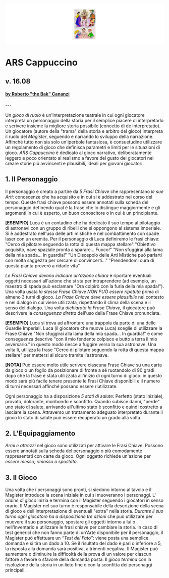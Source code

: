 ![ARS Cappuccino](https://github.com/ilbak/ars/blob/main/asset/Cq6miVk.png)
# ARS Cappuccino
## v. 16.08
<h4><a href='https://www.ilbak.it'>by Roberto "the Bak" Cananzi</a></h4>
---

Un *gioco di ruolo* è un'interpretazione teatrale in cui ogni giocatore interpreta un personaggio della storia per il semplice piacere di interpretarlo e scrivere insieme la migliore storia possibile (concetto di de interpretatio).
Un giocatore (autore della "trama" della storia e arbitro del gioco) interpreta il ruolo del *Magister*, seguendo e narrando lo sviluppo della narrazione. Affinché tutto non sia solo un'iperbole fantasiosa, è consuetudine utilizzare un regolamento di gioco che definisca parametri e limiti per le situazioni di gioco.
*ARS Cappuccino* è dedicato al gioco narrativo, deliberatamente leggero e poco orientato al realismo a favore del gusto dei giocatori nel creare storie più avvincenti e plausibili, ideali per giovani giocatori.

## 1. Il Personaggio
Il personaggio è creato a partire da *5 Frasi Chiave* che rappresentano *le sue Arti*: conoscenze che ha acquisito e in cui si è addestrato nel corso del tempo.
Queste frasi chiave possono essere annotati sulla scheda del personaggio definendo qual è la frase che lo distingue maggiormente e gli argomenti in cui è esperto, un buon conoscitore o in cui è un principiante.

**[ESEMPIO]** Luca è un contadino che ha dedicato il suo tempo al pilotaggio di astronavi con un gruppo di ribelli che si oppongono al sistema imperiale. Si è addestrato nell'uso delle arti mistiche e nel combattimento con spade laser con un eremita.
Per il personaggio di Luca definiremo le frasi chiave:
"Cerco di pilotare seguendo la rotta di questa mappa stellare"
"Obiettivo acquisito, nave spaziale pronta a sparare... Fuoco!"
"Non sfuggirai alla lama della mia spada... In guardia!"
"Un Discepolo delle Arti Mistiche può parlarti con molta saggezza per cercare di convincerti..."
"Prendendomi cura di questa pianta proverò a ridarle vita"

*Le Frasi Chiave devono indicare un'azione chiara* e riportare eventuali oggetti necessari all'azione che si sta per intraprendere (ad esempio, un maestro di spada può esclamare "Ora colpirò con la furia della mia spada!").
Una volta usata *la stessa Frase Chiave NON PUÒ essere ripetuta* prima di almeno 3 turni di gioco.
*La Frase Chiave deve essere plausibile* nel contesto e nel dialogo in cui viene utilizzata, rispettando il clima della scena e il senso del dialogo.
Una volta *dichiarata la Frase Chiave,* il giocatore può descrivere la *conseguenza diretta* dell'uso della Frase Chiave pronunciata.

**[ESEMPIO]** Luca si trova ad affrontare una trappola da parte di una delle Guardie Imperiali.
Luca (il giocatore che muove Luca) sceglie di utilizzare la Frase Chiave "Non sfuggirai alla lama della mia spada... In guardia!" e come conseguenza descrive "con il mio fendente colpisco e butto a terra il mio avversario." in questo modo riesce a fuggire verso la sua astronave.
Una volta lì, utilizza la frase "Cerco di pilotare seguendo la rotta di questa mappa stellare" per mettersi al sicuro tramite l'astronave.

**[NOTA]** Può essere molto utile scrivere ciascuna Frase Chiave su una carta da gioco o un foglio da posizionare di fronte a sé ruotandolo di 90 gradi dopo che la frase è stata utilizzata all'inizio di ogni turno di gioco: in questo modo sarà più facile tenere presente le Frasi Chiave disponibili e il numero di turni necessari affinché possano essere riutilizzate.

Ogni personaggio ha a disposizione *5 stati di salute*: Perfetto (stato iniziale), provato, dolorante, moribondo e sconfitto. Quando subisce danni, "perde" uno stato di salute, arrivando all'ultimo stato è sconfitto e quindi costretto a lasciare la scena. Attraverso un trattamento adeguato interpretato durante il gioco lo stato di salute può essere recuperato un grado alla volta.

## 2. L'Equipaggiamento
*Armi e attrezzi* nel gioco sono utilizzati per attivare le Frasi Chiave. Possono essere annotati sulla scheda del personaggio o più comodamente rappresentati con carte da gioco. Ogni oggetto richiede un'azione per *essere messo, rimosso o spostato*.

## 3. Il Gioco
Una volta che i personaggi sono pronti, si siedono intorno al tavolo e il Magister introduce la scena iniziale in cui si muoveranno i personaggi. L' *ordine di gioco* inizia e termina con il Magister seguendo i giocatori in senso orario. Il Magister nel suo turno è responsabile della descrizione della scena di gioco e dell'interpretazione di eventuali "extra" nella storia.
*Durante il suo turno ogni giocatore ha a disposizione tre azioni* che può utilizzare per muovere il suo personaggio, spostare gli oggetti intorno a lui o nell'inventario e utilizzare le frasi chiave per cambiare la storia.
In caso di test generici che non fanno parte di un'Arte disponibile per il personaggio, il Magister può effettuare un *“Test del Fato”*: viene posta una semplice domanda e si tira un dado a 10. Se il risultato del dado è pari o inferiore a 5, la risposta alla domanda sarà positiva, altrimenti negativa. Il Magister può aumentare o diminuire la difficoltà della prova di un valore per ciascun fattore a favore o sfavore della domanda posta.
Il *gioco termina* con la risoluzione della storia in un lieto fine o con la sconfitta dei personaggi principali.
